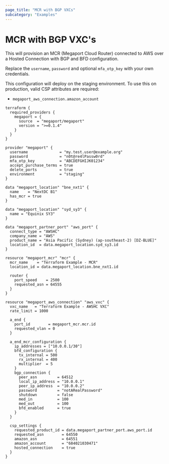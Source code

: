 ```yaml
---
page_title: "MCR with BGP VXCs"
subcategory: "Examples"
---
```


# MCR with BGP VXC's
This will provision an MCR (Megaport Cloud Router) connected to AWS over a Hosted Connection with BGP and BFD configuration.

Replace the `username`, `password` and optional `mfa_otp_key` with your own credentials.

This configuration will deploy on the staging environment. To use this on production, valid CSP attributes are required:
+ `megaport_aws_connection.amazon_account`

```
terraform {
  required_providers {
    megaport = {
      source  = "megaport/megaport"
      version = ">=0.1.4"
    }
  }
}

provider "megaport" {
  username              = "my.test.user@example.org"
  password              = "n0t@re4lPassw0rd"
  mfa_otp_key           = "ABCDEFGHIJK01234"
  accept_purchase_terms = true
  delete_ports          = true
  environment           = "staging"
}

data "megaport_location" "bne_nxt1" {
  name    = "NextDC B1"
  has_mcr = true
}

data "megaport_location" "syd_sy3" {
  name = "Equinix SY3"
}

data "megaport_partner_port" "aws_port" {
  connect_type = "AWSHC"
  company_name = "AWS"
  product_name = "Asia Pacific (Sydney) (ap-southeast-2) [DZ-BLUE]"
  location_id  = data.megaport_location.syd_sy3.id
}

resource "megaport_mcr" "mcr" {
  mcr_name    = "Terraform Example - MCR"
  location_id = data.megaport_location.bne_nxt1.id

  router {
    port_speed    = 2500
    requested_asn = 64555
  }
}

resource "megaport_aws_connection" "aws_vxc" {
  vxc_name   = "Terraform Example - AWSHC VXC"
  rate_limit = 1000

  a_end {
    port_id        = megaport_mcr.mcr.id
    requested_vlan = 0
  }

  a_end_mcr_configuration {
    ip_addresses = ["10.0.0.1/30"]
    bfd_configuration {
      tx_internal = 500
      rx_internal = 400
      multiplier  = 5
    }
    bgp_connection {
      peer_asn         = 64512
      local_ip_address = "10.0.0.1"
      peer_ip_address  = "10.0.0.2"
      password         = "notARealPassword"
      shutdown         = false
      med_in           = 100
      med_out          = 100
      bfd_enabled      = true
    }
  }

  csp_settings {
    requested_product_id = data.megaport_partner_port.aws_port.id
    requested_asn        = 64550
    amazon_asn           = 64551
    amazon_account       = "684021030471"
    hosted_connection    = true
  }
}
```
